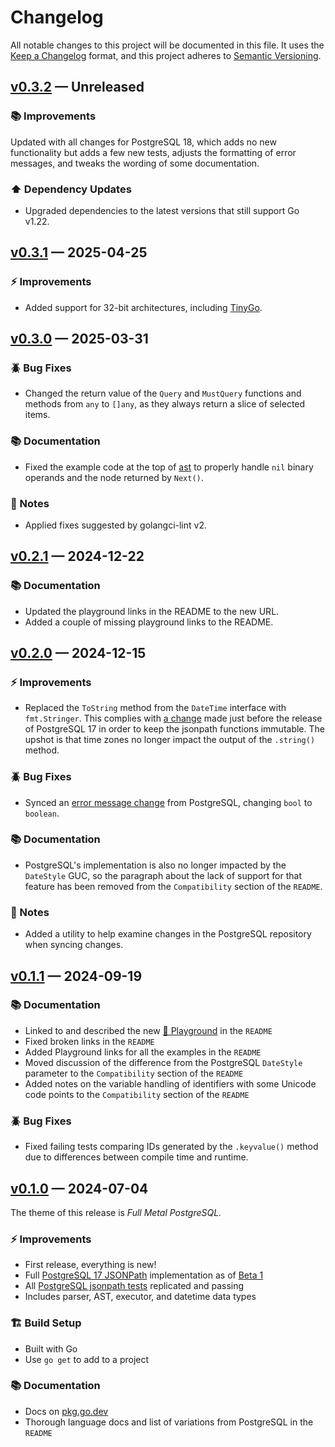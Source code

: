 # Changelog

All notable changes to this project will be documented in this file. It uses the
[Keep a Changelog] format, and this project adheres to [Semantic Versioning].

  [Keep a Changelog]: https://keepachangelog.com/en/1.1.0/
  [Semantic Versioning]: https://semver.org/spec/v2.0.0.html
    "Semantic Versioning 2.0.0"

## [v0.3.2] — Unreleased

### 📚 Improvements

Updated with all changes for PostgreSQL 18, which adds no new functionality
but adds a few new tests, adjusts the formatting of error messages, and tweaks
the wording of some documentation.

### ⬆️ Dependency Updates

*   Upgraded dependencies to the latest versions that still support Go v1.22.

  [v0.3.2]: https://github.com/theory/sqljson/compare/v0.3.1...v0.3.2

## [v0.3.1] — 2025-04-25

### ⚡ Improvements

*   Added support for 32-bit architectures, including [TinyGo].

  [v0.3.1]: https://github.com/theory/sqljson/compare/v0.3.0...v0.3.1
  [TinyGo]: https://tinygo.org

## [v0.3.0] — 2025-03-31

### 🪲 Bug Fixes

*   Changed the return value of the `Query` and `MustQuery` functions and
    methods from `any` to `[]any`, as they always return a slice of selected
    items.

### 📚 Documentation

*   Fixed the example code at the top of [ast](./path/ast/ast.go) to properly
    handle `nil` binary operands and the node returned by `Next()`.

### 📔 Notes

*   Applied fixes suggested by golangci-lint v2.

  [v0.3.0]: https://github.com/theory/sqljson/compare/v0.2.1...v0.2.0

## [v0.2.1] — 2024-12-22

### 📚 Documentation

*   Updated the playground links in the README to the new URL.
*   Added a couple of missing playground links to the README.

  [v0.2.1]: https://github.com/theory/sqljson/compare/v0.2.0...v0.2.1

## [v0.2.0] — 2024-12-15

### ⚡ Improvements

*   Replaced the `ToString` method from the `DateTime` interface with
    `fmt.Stringer`. This complies with [a change] made just before the release
    of PostgreSQL 17 in order to keep the jsonpath functions immutable. The
    upshot is that time zones no longer impact the output of the `.string()`
    method.

### 🪲 Bug Fixes

*   Synced an [error message change] from PostgreSQL, changing `bool` to
    `boolean`.

### 📚 Documentation

*   PostgreSQL's implementation is also no longer impacted by the `DateStyle`
    GUC, so the paragraph about the lack of support for that feature has been
    removed from the `Compatibility` section of the `README`.

### 📔 Notes

*   Added a utility to help examine changes in the PostgreSQL repository when
    syncing changes.

  [v0.2.0]: https://github.com/theory/sqljson/compare/v0.1.1...v0.2.0
  [a change]: https://github.com/postgres/postgres/commit/cc4fdfa
  [error message change]: https://github.com/postgres/postgres/commit/f2353dd

## [v0.1.1] — 2024-09-19

### 📚 Documentation

*   Linked to and described the new [🛝 Playground] in the `README`
*   Fixed broken links in the `README`
*   Added Playground links for all the examples in the `README`
*   Moved discussion of the difference from the PostgreSQL `DateStyle`
    parameter to the `Compatibility` section of the `README`
*   Added notes on the variable handling of identifiers with some Unicode code
    points to the `Compatibility` section of the `README`

### 🪲 Bug Fixes

*   Fixed failing tests comparing IDs generated by the `.keyvalue()` method
    due to differences between compile time and runtime.

  [v0.1.1]: https://github.com/theory/sqljson/compare/v0.1.0...v0.1.1
  [🛝 Playground]: https://theory.github.io/sqljson/playground

## [v0.1.0] — 2024-07-04

The theme of this release is *Full Metal PostgreSQL.*

### ⚡ Improvements

*   First release, everything is new!
*   Full [PostgreSQL 17 JSONPath] implementation as of [Beta 1]
*   All [PostgreSQL jsonpath tests] replicated and passing
*   Includes parser, AST, executor, and datetime data types

### 🏗️ Build Setup

*   Built with Go
*   Use `go get` to add to a project

### 📚 Documentation

*   Docs on [pkg.go.dev]
*   Thorough language docs and list of variations from PostgreSQL in the `README`

  [v0.1.0]: https://github.com/theory/sqljson/compare/b9883eb...v0.1.0
  [PostgreSQL 17 JSONPath]: https://www.postgresql.org/docs/current/functions-json.html#FUNCTIONS-SQLJSON-PATH
    "PostgreSQL Docs: The SQL/JSON Path Language"
  [Beta 1]: https://www.postgresql.org/about/news/postgresql-17-beta-1-released-2865/
    "PostgreSQL 17 Beta 1 Released!"
  [PostgreSQL jsonpath tests]: https://github.com/postgres/postgres/blob/REL_17_BETA1/src/test/regress/sql/jsonb_jsonpath.sql
  [pkg.go.dev]: https://pkg.go.dev/github.com/theory/sqljson@v0.1.0/path

